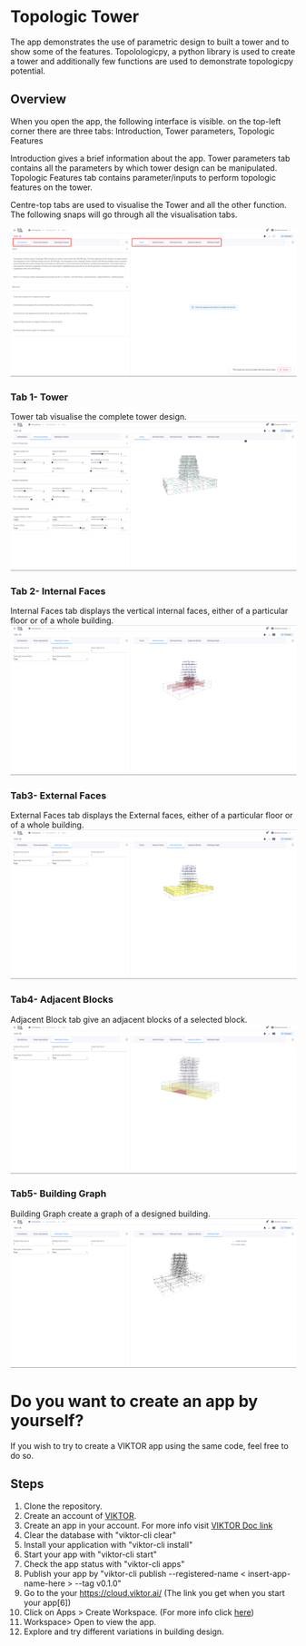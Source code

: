 # Topologic Tower


The app demonstrates the use of parametric design to built a tower and to show some of the features. 
 Topolologicpy, a python library is used to create a tower and additionally few functions are used to demonstrate topologicpy potential.


## Overview
When you open the app, the following interface is visible.
on the top-left corner there are three tabs: Introduction, Tower parameters, Topologic Features

Introduction gives a brief information about the app.
Tower parameters tab contains all the parameters by which tower design can be manipulated.
Topologic Features tab contains parameter/inputs to perform topologic features on the tower.

Centre-top tabs are used to visualise the Tower and all the other function. The following snaps will go through all the visualisation tabs.

![alt text1](./images/Introduction_Mark.png "Introduction")

### Tab 1- Tower

Tower tab visualise the complete tower design.
![alt text1](./images/Tab_1_Tower.png "Tab_1_Tower")

### Tab 2- Internal Faces

Internal Faces tab displays the vertical internal faces, either of a particular floor or of a whole building.
![alt text1](./images/Tab_2_Internal_Faces_Tower.png "Tab_2_Internal_Faces_Tower")

### Tab3- External Faces

External Faces tab displays the External faces, either of a particular floor or of a whole building.
![alt text1](./images/Tab_3_External_Faces_Tower.png "Tab_3_External_Faces_Tower")

### Tab4- Adjacent Blocks

Adjacent Block tab give an adjacent blocks of a selected block.
![alt text1](./images/Tab_4_Adjacent_Blocks.png "Tab_4_Adjacent_Blocks")

### Tab5- Building Graph

Building Graph create a graph of a designed building.
![alt text1](./images/Tab_5_Building_Graph.png "Tab_5_Building_Graph")


# Do you want to create an app by yourself?

If you wish to try to create a VIKTOR app using the same code, feel free to do so.

## Steps

1. Clone the repository.
2. Create an account of [VIKTOR](https://www.viktor.ai/start-building-apps).
3. Create an app in your account. For more info visit [VIKTOR Doc link](https://docs.viktor.ai/docs/getting-started/create-first-app)
4. Clear the database with "viktor-cli clear"
5. Install your application with "viktor-cli install"
6. Start your app with "viktor-cli start"
7. Check the app status with "viktor-cli apps"
8. Publish your app by "viktor-cli publish --registered-name < insert-app-name-here > --tag v0.1.0"
9. Go to the your https://cloud.viktor.ai/ (The link you get when you start your app[6])
10. Click on Apps > Create Workspace. (For more info click [here](https://docs.viktor.ai/docs/getting-started/publish-app))
11. Workspace> Open to view the app.
12. Explore and try different variations in building design.